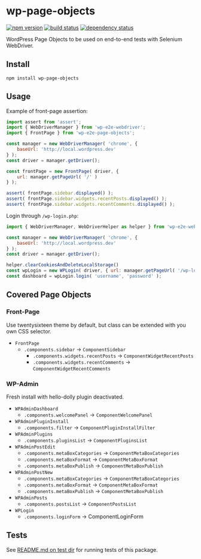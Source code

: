 wp-page-objects
===============

[![npm version](https://img.shields.io/npm/v/wp-e2e-page-objects.svg?style=flat)](https://www.npmjs.com/package/wp-e2e-page-objects)
[![build status](https://api.travis-ci.org/woocommerce/wp-e2e-page-objects.svg)](http://travis-ci.org/woocommerce/wp-e2e-page-objects)
[![dependency status](https://david-dm.org/woocommerce/wp-e2e-page-objects.svg)](https://david-dm.org/woocommerce/wp-e2e-page-objects)

WordPress Page Objects to be used on end-to-end tests with Selenium WebDriver.

## Install

```
npm install wp-page-objects
```

## Usage

Example of front-page assertion:

~~~js
import assert from 'assert';
import { WebDriverManager } from 'wp-e2e-webdriver';
import { FrontPage } from 'wp-e2e-page-objects';

const manager = new WebDriverManager( 'chrome', {
	baseUrl: 'http://local.wordpress.dev'
} );
const driver = manager.getDriver();

const frontPage = new FrontPage( driver, {
	url: manager.getPageUrl( '/' )
} );

assert( frontPage.sidebar.displayed() );
assert( frontPage.sidebar.widgets.recentPosts.displayed() );
assert( frontPage.sidebar.widgets.recentComments.displayed() );
~~~

Login through `/wp-login.php`:

~~~js
import { WebDriverManager, WebDriverHelper as helper } from 'wp-e2e-webdriver';

const manager = new WebDriverManager( 'chrome', {
	baseUrl: 'http://local.wordpress.dev'
} );
const driver = manager.getDriver();

helper.clearCookiesAndDeleteLocalStorage()
const wpLogin = new WPLogin( driver, { url: manager.getPageUrl( '/wp-login.php' ) } );
const dashboard = wpLogin.login( 'username', 'password' );
~~~

## Covered Page Objects

### Front-Page

Use twentysixteen theme by default, but class can be extended with
you own CSS selector.

* `FrontPage`
  * `.components.sidebar` → `ComponentSidebar`
    * `.components.widgets.recentPosts` → `ComponentWidgetRecentPosts`
    * `.components.widgets.recentComments` → `ComponentWidgetRecentComments`

### WP-Admin

Fresh install with hello-dolly plugin deactivated.

* `WPAdminDashboard`
  * `.components.welcomePanel` → `ComponentWelcomePanel`
* `WPAdminPluginInstall`
  * `.components.filter` → `ComponentPluginInstallFilter`
* `WPAdminPlugins`
  * `.components.pluginsList` → `ComponentPluginsList`
* `WPAdminPostEdit`
  * `.components.metaBoxCategories` → `ComponentMetaBoxCategories`
  * `.components.metaBoxFormat` → `ComponentMetaBoxFormat`
  * `.components.metaBoxPublish` → `ComponentMetaBoxPublish`
* `WPAdminPostNew`
  * `.components.metaBoxCategories` → `ComponentMetaBoxCategories`
  * `.components.metaBoxFormat` → `ComponentMetaBoxFormat`
  * `.components.metaBoxPublish` → `ComponentMetaBoxPublish`
* `WPAdminPosts`
  * `.components.postsList` → `ComponentPostsList`
* `WPLogin`
  * `.components.loginForm` → ComponentLoginForm

## Tests

See [README.md on test dir](./test/README.md) for running tests of this package.
